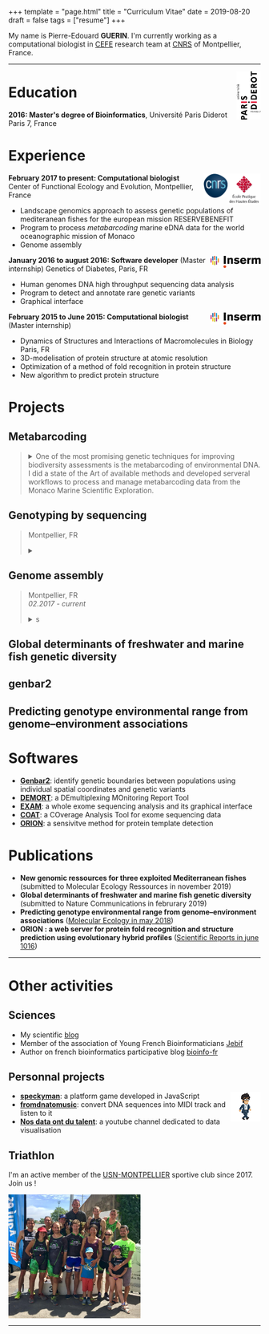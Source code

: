 +++
template = "page.html"
title = "Curriculum Vitae"
date =  2019-08-20
draft = false
tags = ["resume"]
+++




My name is Pierre-Edouard **GUERIN**. I'm currently working as a computational biologist in [CEFE](https://www.cefe.cnrs.fr) research team at [CNRS](http://www.cnrs.fr/languedoc-roussillon/03com-labos/03-2-lab-site/02-lab-site-montp.htm) of Montpellier, France.

_______________________________________________________________________________

<img align="right" width="48rem" height="96rem" src="paris7.png">

# Education



**2016: Master's degree of Bioinformatics**, Université Paris Diderot Paris 7, France



# Experience
<a href="https://www.ephe.fr/"><img align="right" width="66rem" height="62rem" src="ephe.png"></a>
<a href="https://www.cnrs.fr/"><img align="right" width="48rem" height="48rem" src="cnrs.png"></a>
**February 2017 to present: Computational biologist**  
Center of Functional Ecology and Evolution, Montpellier, France  
- Landscape genomics approach to assess genetic populations of mediteranean fishes for the european mission RESERVEBENEFIT  
- Program to process *metabarcoding* marine eDNA data for the world oceanographic mission of Monaco
- Genome assembly 

<a href="https://www.inserm.fr/"><img align="right" width="100rem" height="24rem" src="inserm.png"></a>
**January 2016 to august 2016: Software developer** (Master internship)
Genetics of Diabetes, Paris, FR  
- Human genomes DNA high throughput sequencing data analysis  
- Program to detect and annotate rare genetic variants  
- Graphical interface  


<a href="https://www.inserm.fr/"><img align="right" width="100rem" height="24rem" src="inserm.png"></a>
**February 2015 to June 2015: Computational biologist** (Master internship)  
- Dynamics of Structures and Interactions of Macromolecules in Biology Paris, FR  
- 3D-modelisation of protein structure at atomic resolution  
- Optimization of a method of fold recognition in protein structure  
- New algorithm to predict protein structure  

# Projects

## Metabarcoding


> <details><summary>One of the most promising genetic techniques for improving biodiversity assessments is the metabarcoding of environmental DNA. I did a state of the Art of available methods and developed serveral workflows to process and manage metabarcoding data from the Monaco Marine Scientific Exploration.</summary>
><p>
>
>
>
>### Overview: the necessity to assess marine biodiversity
> Marine environments, both coastal and offshore, are being severely impacted by traditional and emerging human activities. This is translated into habitat losses, pollution and overexploitation which treats marine >biodiversity. It compromises the sustainability of marine ecosystems and services.
>
>As a response to the environmental degradation, initiatives aims to protect marine ecosystems. Development of reliable marine biodiversity assessment methods is necessary. One of the most promising genetic techniques for >improving biodiversity assessments is the **metabarcoding** of environmental DNA.
>
>### What is Metabarcoding
>
>Indeed, all organisms shed cells containing DNA in their environment, as intra or extra-cellular material for up to a few days. The amplification and high-throughput eDNA sequencing followed by bioinformatic analyses >produces a list of sequences with the ultimate goal to assess species diversity in a given site.
>
>### Assess marine biodiversity all over the world with metabarcoding
>
>eDNA samples were collected by [Monaco Scientific Exploration Yersin](https://fr.wikipedia.org/wiki/Yersin_(navire_oc%C3%A9anographique)) in Guadeloupe, Lengguru, Malpelo Fakarava and Mediteranean sea. Sequencing were performed by [SPYGEN company](http://www.spygen.com/) and I was in charge of the bioinformatics processing of sequencing data.
>
>### My contribution as a computational biologist
>
>I did a state of the Art of available methods and developed serveral workflows to process **metabarcoding** data in order to assess marine biodiversity all over the world. Source codes are available as git repositories on the [Montpellier server dedicated to eDNA analysis](https://gitlab.mbb.univ-montp2.fr/edna).
>
>
></p>
></details>




## Genotyping by sequencing


> Montpellier, FR
> <br><details><summary> </summary>
><p>
>
>### Overview:
>
>
>
></p>
></details>


## Genome assembly

> Montpellier, FR
> <br> *02.2017 - current*
> <br><details><summary>s</summary>
><p>
>
>### Overview: the necessity to produce whole genome sequence
>
>### What is a genome ?
>
> Genome sequencing is figuring out the order of DNA nucleotides, or bases, in a genome—the order of As, Cs, Gs, and Ts that make up an organism's DNA. For instance, the human genome is made up of over 3 billion of these genetic letters.
>
>### Sequencing the genome
>
>
>### New genomes available for three species of mediterranean fishes
>
>
></p>
></details>


## Global determinants of freshwater and marine fish genetic diversity

## genbar2

## Predicting genotype environmental range from genome–environment associations






# Softwares

* **[Genbar2](https://github.com/Grelot/genbar2)**: identify genetic boundaries between populations using individual spatial coordinates and genetic variants
* **[DEMORT](https://pypi.org/project/demort/)**: a DEmultiplexing MOnitoring Report Tool
* **[EXAM](https://sourceforge.net/projects/exam-exome-analysis-and-mining/)**: a whole exome sequencing analysis and its graphical interface
* **[COAT](https://github.com/Grelot/diabetesGenetics--COAT)**: a COverage Analysis Tool for exome sequencing data
* **[ORION](http://www.dsimb.inserm.fr/ORION/)**: a sensivitve method for protein template detection


# Publications

* **New genomic ressources for three exploited Mediterranean fishes** (submitted to Molecular Ecology Ressources in november 2019)
* **Global determinants of freshwater and marine fish genetic diversity** (submitted to Nature Communications in februrary 2019)
* **Predicting genotype environmental range from genome–environment associations** ([Molecular Ecology in may 2018](https://doi.org/10.1111/mec.14723))
* **ORION : a web server for protein fold recognition and structure prediction using evolutionary hybrid profiles** ([Scientific Reports in june 1016](https://doi.org/10.1038/srep28268))


_______________________________________________________________________________

# Other activities


## Sciences

* My scientific [blog](https://guerinpe.com/articles/)
* Member of the association of Young French Bioinformaticians [Jebif](https://jebif.fr/en/)
* Author on french bioinformatics participative blog [bioinfo-fr](https://bioinfo-fr.net/author/pierre-edouard-guerin)



## Personnal projects

<img align="right" width="60px" height="60px" src="costa_walk.png">

* **[speckyman](https://github.com/Grelot/speckyman)**: a platform game developed in JavaScript
* **[fromdnatomusic](https://github.com/Grelot/fromdnatomusic)**: convert DNA sequences into MIDI track and listen to it
* **[Nos data ont du talent](https://www.youtube.com/channel/UCvjBNumU6EvJiiGfxqNfd7Q)**: a youtube channel dedicated to data visualisation



## Triathlon


I'm an active member of the [USN-MONTPELLIER](https://www.usn-montpellier.fr/usn-web/view/index.php) sportive club since 2017. Join us !

<img align="center" width="264rem" height="247rem" src="usnm.png">


______




